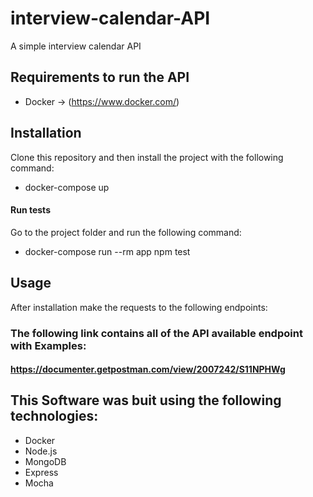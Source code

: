 # interview-calendar-API
A simple interview calendar API

## Requirements to run the API
* Docker -> (https://www.docker.com/)

## Installation
Clone this repository and then install the project with the following command:
* docker-compose up

#### Run tests
Go to the project folder and run the following command:
* docker-compose run --rm app npm test

## Usage
After installation make the requests to the following endpoints:

### The following link contains all of the API available endpoint with Examples:

#### https://documenter.getpostman.com/view/2007242/S11NPHWg


## This Software was buit using the following technologies:
- Docker
- Node.js
- MongoDB
- Express
- Mocha
